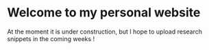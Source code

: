 # Welcome to my personal website

At the moment it is under construction, but I hope to upload research snippets in the coming weeks !
